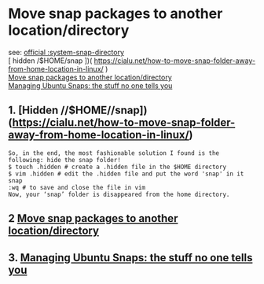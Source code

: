 # Move snap packages to another location/directory

   see: 
    [official :system-snap-directory](https://snapcraft.io/docs/system-snap-directory)  
   [ hidden /$HOME/snap ])( https://cialu.net/how-to-move-snap-folder-away-from-home-location-in-linux/ )  
   [Move snap packages to another location/directory](https://askubuntu.com/questions/1029562/move-snap-packages-to-another-location-directory)  
   [Managing Ubuntu Snaps: the stuff no one tells you](https://hackernoon.com/managing-ubuntu-snaps-the-stuff-no-one-tells-you-625dfbe4b26c)  
   

## 1. [Hidden //$HOME//snap])(https://cialu.net/how-to-move-snap-folder-away-from-home-location-in-linux/)
    So, in the end, the most fashionable solution I found is the following: hide the snap folder!
    $ touch .hidden # create a .hidden file in the $HOME directory
    $ vim .hidden # edit the .hidden file and put the word 'snap' in it
    snap
    :wq # to save and close the file in vim
    Now, your ‘snap’ folder is disappeared from the home directory.
    
## 2 [Move snap packages to another location/directory](https://askubuntu.com/questions/1029562/move-snap-packages-to-another-location-directory)
    
## 3. [Managing Ubuntu Snaps: the stuff no one tells you](https://hackernoon.com/managing-ubuntu-snaps-the-stuff-no-one-tells-you-625dfbe4b26c)

